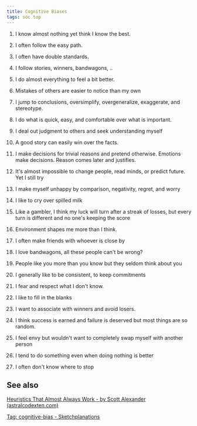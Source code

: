 ```yaml
---
title: Cognitive Biases
tags: soc top
---
```



1. I know almost nothing yet think I know the best. 

2. I often follow the easy path. 

3. I often have double standards. 

4. I follow stories, winners, bandwagons, .. 

5. I do almost everything to feel a bit better. 

6. Mistakes of others are easier to notice than my own

7. I jump to conclusions, oversimplify, overgeneralize, exaggerate, and stereotype. 

8. I do what is quick, easy, and comfortable over what is important.

9. I deal out judgment to others and seek understanding myself

10. A good story can easily win over the facts. 

11. I make decisions for trivial reasons and pretend otherwise. Emotions make decisions. Reason comes later and justifies.

12. It's almost impossible to change people, read minds, or predict future. Yet I still try 

13. I make myself unhappy by comparison, negativity, regret, and worry

14. I like to cry over spilled milk

15. Like a gambler, I think my luck will turn after a streak of losses, but every turn is different and no one's keeping the score 

16. Environment shapes me more than I think.

17. I often make friends with whoever is close by

18. I love bandwagons, all these people can't be wrong?

19. People like you more than you know but they seldom think about you 

20. I generally like to be consistent, to keep commitments

21. I fear and respect what I don't know.

22. I like to fill in the blanks 

23. I want to associate with winners and avoid losers.

24. I think success is earned and failure is deserved but most things are so random. 

25. I feel envy but wouldn't want to completely swap myself with another person

26. I tend to do something even when doing nothing is better

27. I often don't know where to stop

## See also

[Heuristics That Almost Always Work - by Scott Alexander (astralcodexten.com)](https://www.astralcodexten.com/p/heuristics-that-almost-always-work)

[Tag: cognitive-bias - Sketchplanations](https://sketchplanations.com/tags/cognitive-bias)
